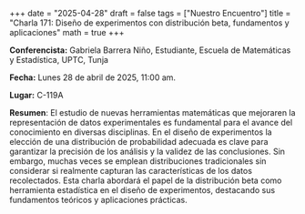 +++
date  = "2025-04-28"
draft = false
tags  = ["Nuestro Encuentro"]
title = "Charla 171: Diseño de experimentos con distribución beta, fundamentos y aplicaciones"
math  = true
+++

**Conferencista:** Gabriela Barrera Niño, Estudiante, Escuela de Matemáticas y Estadística, UPTC, Tunja

**Fecha:** Lunes 28 de abril de 2025, 11:00 am.

**Lugar:** C-119A

**Resumen**: El estudio de nuevas herramientas matemáticas que mejoraren la representación de datos experimentales es fundamental para el avance del conocimiento en diversas disciplinas. En el diseño de experimentos la elección de una distribución de probabilidad adecuada es clave para garantizar la precisión de los análisis y la validez de las conclusiones. Sin embargo, muchas veces se emplean distribuciones tradicionales sin considerar si realmente capturan las características de los datos recolectados. Esta charla abordará el papel de la distribución beta como herramienta estadística en el diseño de experimentos, destacando sus fundamentos teóricos y aplicaciones prácticas.

<!--
<iframe width="560" height="315" src="https://www.youtube.com/embed/XXXX" title="YouTube video player" frameborder="0" allow="accelerometer; autoplay; clipboard-write; encrypted-media; gyroscope; picture-in-picture; web-share" allowfullscreen></iframe>
-->

